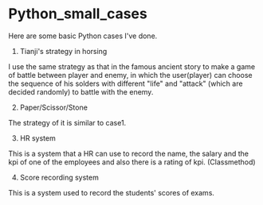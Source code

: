 # Python_small_cases
Here are some basic Python cases I've done.

1. Tianji's strategy in horsing

I use the same strategy as that in the famous ancient story to make a game of battle between player and enemy, in which the user(player) can choose the sequence of his solders with different "life" and "attack" (which are decided randomly) to battle with the enemy.

2. Paper/Scissor/Stone

The strategy of it is similar to case1.

3. HR system

This is a system that a HR can use to record the name, the salary and the kpi of one of the employees and also there is a rating of kpi. (Classmethod)

4. Score recording system

This is a system used to record the students' scores of exams.
